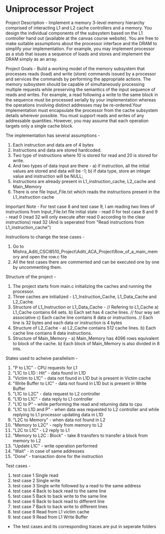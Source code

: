 # Uniprocessor Project

Project Description -
Implement a memory 3-level memory hierarchy comprised of interacting L1 and L2 cache controllers and a memory. You design the individual components of the subsystem based on the L1 controller hand out (available at the canvas course website). You are free to make suitable  assumptions  about  the  processor  interface  and  the  DRAM  to  simplify  your implementation. For example, you may implement processor as a stub that issues a sequence of loads and stores and implement the DRAM simply as an array.

Project Goals -
Build  a  working  model  of  the  memory  subsystem  that  processes  reads  (load)  and  write (store)  commands  issued  by  a  processor  and  services  the  commands  by  performing  the appropriate   actions.   The   memory   subsystem   should   be   capable   of   simultaneously processing multiple requests while preserving the semantics of the input sequence of reads and writes. For example, a read following a write to the same block in the sequence must be  processed  serially  by  your  implementation  whereas  the  operations  involving  distinct addresses may be re-ordered.Your implementation must encapsulate the processor from the cache subsystem details wherever possible. You must support reads and writes of any addressable quantities. However, you may assume that each operation targets only a single cache block.


The implementation has several assumptions -
1) Each instruction and data are of 4 bytes
2) Instructions and data are stored hardcoded.
3) Two type of instructions where 10 is stored for read and 20 is stored for write.
4) And two types of data input are there - 
	a) if instruction, all the initial values are stored and data will be -1;
	b) if data type, store an integer value and instruction will be NULL;
5) Instructions are already present in L1_instruction_cache, L2_cache and Main_Memory
6) There is one file Input_File.txt which reads the instructions present in the L1_instruction cache


Important Note - For test case 8 and test case 9, I am reading two lines of instructions from Input_File.txt file
initial state - read 0
for test case 8 and 9 - read 0        (read 32 will only execute after read 0 according to the clear instructions)
			read 32		(And is seperated from "Read instructions from L1_instruction_cache")

Instructions to change the tese cases - 

1) Go to Mishra_Aditi_CSCI8510_Project\Aditi_ACA_Project\Row_of_a_main_memory and open the row.c file
2) All the test cases there are commented and can be executed one by one by uncommenting them.

Structure of the project - 

1) The project starts from main.c initializing the caches and running the processor.
2) Three caches are initialized - L1_Instruction_Cache, L1_Data_Cache and L2_Cache.
3) Structure of L1_Instruction or L1_Data_Cache -   			 // Refering to L1_Cache
	a) L1_Cache contains 64 sets.
	b) Each set has 4 cache lines.					// four way set associative
	c) Each cache line contains 8 data or instructions.		// Each line is 32 bytes and each data or instruction is 4 bytes
4) Structure of L2_Cache -
	a) L2_Cache contains 512 cache lines.
	b) Each cache line contains 8 data instructions.
5) Structure of Main_Memory -
	a) Main_Memory has 4096 rows equivalent to block of the cache.
	b) Each block of Main_Memory is also divided in 8 ints.


States used to acheive parallelism -

1) "P to L1C" -  CPU requests for L1 
2) "L1C to L1D : Hit"  - data found in L1D
3) "Victim to L1C"     - data not found in L1D but is present in Victim cache
4) "Write Buffer to LIC" - data not found in L1D but is present in Write Buffer
5) "L1C to L2C"  - data request to L2 controller
6) "L1D to L1C"  - data reply to L1 controller
7) "L1C to P"	 - while performing the read and returning data to cpu
8) "L1C to L1D and P" - when data was requested to L2 controller and while replying to L1 processor updating data in L1D
9) "L2C to Memory"	- when data not found in L2
10) "Memory to L2C"	- reply from memory to L2
11) "L2C to L1C"	- L2 reply to L1
12) "Memory to L2C : Block" - take 8 transfers to transfer a block from memory to L2
13) "Update L1C"	- write operation performed
14) "Wait" - in case of same addresses
15) "Done" - transaction done for the instruction


Test cases - 
1) test case 1   Single read
2) test case 2   Single write
3) test case 3   Single write followed by a read to the same address
4) test case 4      Back to back read to the same line
5) test case 5      Back to back write to the same line
6) test case 6    Back to back read to different line
7) test case 7      Back to back write to different lines
8) test case 8     Read from L1 victim cache
9) test case 9     Read from L1 Write Buffer

- The test cases and its corresponding traces are put in seperate folders



